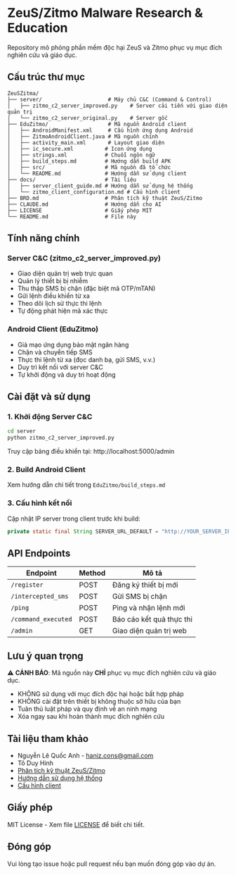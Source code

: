 # ZeuS/Zitmo Malware Research & Education

Repository mô phỏng phần mềm độc hại ZeuS và Zitmo phục vụ mục đích nghiên cứu và giáo dục.

## Cấu trúc thư mục

```
ZeuSZitma/
├── server/                     # Máy chủ C&C (Command & Control)
│   ├── zitmo_c2_server_improved.py    # Server cải tiến với giao diện quản trị
│   └── zitmo_c2_server_original.py    # Server gốc
├── EduZitmo/                   # Mã nguồn Android client
│   ├── AndroidManifest.xml     # Cấu hình ứng dụng Android
│   ├── ZitmoAndroidClient.java # Mã nguồn chính
│   ├── activity_main.xml       # Layout giao diện
│   ├── ic_secure.xml          # Icon ứng dụng
│   ├── strings.xml            # Chuỗi ngôn ngữ
│   ├── build_steps.md         # Hướng dẫn build APK
│   ├── src/                   # Mã nguồn đã tổ chức
│   └── README.md              # Hướng dẫn sử dụng client
├── docs/                      # Tài liệu
│   ├── server_client_guide.md # Hướng dẫn sử dụng hệ thống
│   └── zitmo_client_configuration.md # Cấu hình client
├── BRD.md                     # Phân tích kỹ thuật ZeuS/Zitmo
├── CLAUDE.md                  # Hướng dẫn cho AI
├── LICENSE                    # Giấy phép MIT
└── README.md                  # File này
```

## Tính năng chính

### Server C&C (zitmo_c2_server_improved.py)
- Giao diện quản trị web trực quan
- Quản lý thiết bị bị nhiễm
- Thu thập SMS bị chặn (đặc biệt mã OTP/mTAN)
- Gửi lệnh điều khiển từ xa
- Theo dõi lịch sử thực thi lệnh
- Tự động phát hiện mã xác thực

### Android Client (EduZitmo)
- Giả mạo ứng dụng bảo mật ngân hàng
- Chặn và chuyển tiếp SMS
- Thực thi lệnh từ xa (đọc danh bạ, gửi SMS, v.v.)
- Duy trì kết nối với server C&C
- Tự khởi động và duy trì hoạt động

## Cài đặt và sử dụng

### 1. Khởi động Server C&C
```bash
cd server
python zitmo_c2_server_improved.py
```
Truy cập bảng điều khiển tại: http://localhost:5000/admin

### 2. Build Android Client
Xem hướng dẫn chi tiết trong `EduZitmo/build_steps.md`

### 3. Cấu hình kết nối
Cập nhật IP server trong client trước khi build:
```java
private static final String SERVER_URL_DEFAULT = "http://YOUR_SERVER_IP:5000";
```

## API Endpoints

| Endpoint | Method | Mô tả |
|----------|---------|-------|
| `/register` | POST | Đăng ký thiết bị mới |
| `/intercepted_sms` | POST | Gửi SMS bị chặn |
| `/ping` | POST | Ping và nhận lệnh mới |
| `/command_executed` | POST | Báo cáo kết quả thực thi |
| `/admin` | GET | Giao diện quản trị web |

## Lưu ý quan trọng

⚠️ **CẢNH BÁO**: Mã nguồn này **CHỈ** phục vụ mục đích nghiên cứu và giáo dục.

- KHÔNG sử dụng với mục đích độc hại hoặc bất hợp pháp
- KHÔNG cài đặt trên thiết bị không thuộc sở hữu của bạn
- Tuân thủ luật pháp và quy định về an ninh mạng
- Xóa ngay sau khi hoàn thành mục đích nghiên cứu

## Tài liệu tham khảo

- Nguyễn Lê Quốc Anh - haniz.cons@gmail.com
- Tô Duy Hinh
- [Phân tích kỹ thuật ZeuS/Zitmo](BRD.md)
- [Hướng dẫn sử dụng hệ thống](docs/server_client_guide.md)
- [Cấu hình client](docs/zitmo_client_configuration.md)

## Giấy phép

MIT License - Xem file [LICENSE](LICENSE) để biết chi tiết.

## Đóng góp

Vui lòng tạo issue hoặc pull request nếu bạn muốn đóng góp vào dự án.